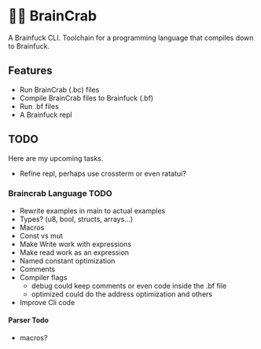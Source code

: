 # 🧠🦀 BrainCrab
A Brainfuck CLI. Toolchain for a programming language that compiles down to Brainfuck.

## Features
- Run BrainCrab (.bc) files
- Compile BrainCrab files to Brainfuck (.bf)
- Run .bf files
- A Brainfuck repl

## TODO
Here are my upcoming tasks.
- Refine repl, perhaps use crossterm or even ratatui?

### Braincrab Language TODO
- Rewrite examples in main to actual examples
- Types? (u8, bool, structs, arrays...)
- Macros
- Const vs mut
- Make Write work with expressions
- Make read work as an expression
- Named constant optimization
- Comments
- Compiler flags
  - debug could keep comments or even code inside the .bf file
  - optimized could do the address optimization and others
- Improve Cli code

#### Parser Todo
- macros?